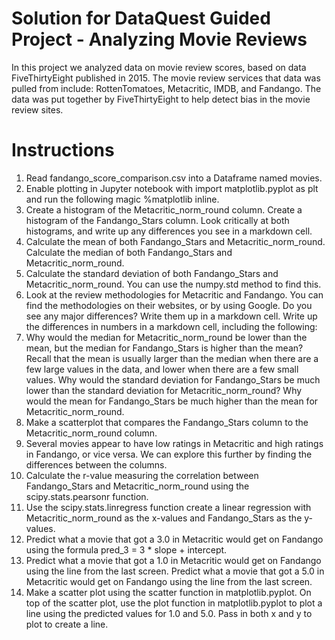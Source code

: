 # Solution for DataQuest Guided Project - Analyzing Movie Reviews
In this project we analyzed data on movie review scores, based on data FiveThirtyEight published in 2015. The movie review services that data was pulled from include: RottenTomatoes, Metacritic, IMDB, and Fandango.
The data was put together by FiveThirtyEight to help detect bias in the movie review sites.

# Instructions
1. Read fandango_score_comparison.csv into a Dataframe named movies.
2. Enable plotting in Jupyter notebook with import matplotlib.pyplot as plt and run the following magic %matplotlib inline.
3. Create a histogram of the Metacritic_norm_round column. Create a histogram of the Fandango_Stars column. Look critically at both histograms, and write up any differences you see in a markdown cell.
4. Calculate the mean of both Fandango_Stars and Metacritic_norm_round. Calculate the median of both Fandango_Stars and Metacritic_norm_round.
5. Calculate the standard deviation of both Fandango_Stars and Metacritic_norm_round. You can use the numpy.std method to find this.
6. Look at the review methodologies for Metacritic and Fandango. You can find the methodologies on their websites, or by using Google. Do you see any major differences? Write them up in a markdown cell. Write up the differences in numbers in a markdown cell, including the following:
7. Why would the median for Metacritic_norm_round be lower than the mean, but the median for Fandango_Stars is higher than the mean? Recall that the mean is usually larger than the median when there are a few large values in the data, and lower when there are a few small values. Why would the standard deviation for Fandango_Stars be much lower than the standard deviation for Metacritic_norm_round? Why would the mean for Fandango_Stars be much higher than the mean for Metacritic_norm_round.
8. Make a scatterplot that compares the Fandango_Stars column to the Metacritic_norm_round column.
9. Several movies appear to have low ratings in Metacritic and high ratings in Fandango, or vice versa. We can explore this further by finding the differences between the columns.
10. Calculate the r-value measuring the correlation between Fandango_Stars and Metacritic_norm_round using the scipy.stats.pearsonr function.
11. Use the scipy.stats.linregress function create a linear regression with Metacritic_norm_round as the x-values and Fandango_Stars as the y-values.
12. Predict what a movie that got a 3.0 in Metacritic would get on Fandango using the formula pred_3 = 3 * slope + intercept.
13. Predict what a movie that got a 1.0 in Metacritic would get on Fandango using the line from the last screen. Predict what a movie that got a 5.0 in Metacritic would get on Fandango using the line from the last screen.
14. Make a scatter plot using the scatter function in matplotlib.pyplot. On top of the scatter plot, use the plot function in matplotlib.pyplot to plot a line using the predicted values for 1.0 and 5.0. Pass in both x and y to plot to create a line.

